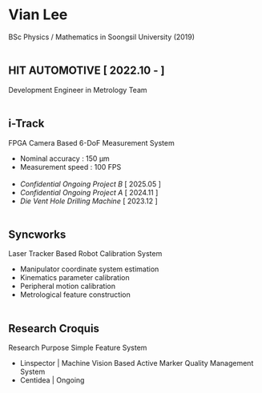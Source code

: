 # Vian Lee #
BSc Physics / Mathematics in Soongsil University (2019)
<br/></br>
## HIT AUTOMOTIVE [ 2022.10 - ] ## 
Development Engineer in Metrology Team
<br/></br>
## i-Track ##
FPGA Camera Based 6-DoF Measurement System
- Nominal accuracy : 150 μm
- Measurement speed : 100 FPS
<br/></br>
- *Confidential Ongoing Project B* [ 2025.05 ]
- *Confidential Ongoing Project A* [ 2024.11 ]
- *Die Vent Hole Drilling Machine* [ 2023.12 ]
<br/></br>

## Syncworks ##
Laser Tracker Based Robot Calibration System
- Manipulator coordinate system estimation
- Kinematics parameter calibration
- Peripheral motion calibration
- Metrological feature construction
<br/></br>
## Research Croquis ##
Research Purpose Simple Feature System
- Linspector | Machine Vision Based Active Marker Quality Management System
- Centidea | Ongoing

  
<!---
Metrologist-Vian/Metrologist-Vian is a ✨ special ✨ repository because its `README.md` (this file) appears on your GitHub profile.
You can click the Preview link to take a look at your changes.
--->

